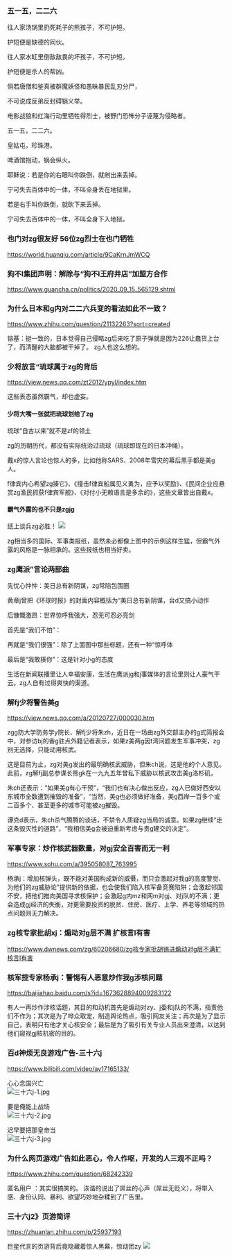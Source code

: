 ### 五一五，二二六

往人家汤锅里扔死耗子的熊孩子，不可护短。

护短便是缺德的同伙。

往人家水缸里倒敌敌畏的坏孩子，不可护短。

护短便是杀人的帮凶。

倘若唐僧和鉴真被群魔妖怪和愚昧暴民乱刃分尸，

不可说成反弟反封碍锅义举。

电影战狼和红海行动里牺牲得烈士，被野门恐怖分子诬蔑为侵略者。

五一五，二二六。

皇姑屯，珍珠港。

啤酒馆抱动，锅会纵火。

耶稣说：若是你的右眼叫你跌倒，就剜出来丢掉。

宁可失去百体中的一体，不叫全身丢在地狱里。

若是右手叫你跌倒，就砍下来丢掉。

宁可失去百体中的一体，不叫全身下入地狱。

### 也门对zg很友好 56位zg烈士在也门牺牲
https://world.huanqiu.com/article/9CaKrnJmWCQ

### 狗不l集团声明：解除与“狗不l王府井店”加盟方合作
https://www.guancha.cn/politics/2020_09_15_565129.shtml

### 为什么日本和g内对二二六兵变的看法如此不一致？
https://www.zhihu.com/question/21132263?sort=created

镕基：挺一致的，日本觉得自己侵略zg后来吃了原子弹就是因为226让蠢货上台了，而清醒的大脑都被干掉了。
zg人也这么想的。

### 少将放言“琉球属于zg的背后
https://view.news.qq.com/zt2012/ypyl/index.htm

这些表态虽然霸气，却也虚妄。

#### 少将大嘴一张就把琉球划给了zg

琉球“自古以来”就不是zf的领土

zg的历朝历代，都没有实际统治过琉球（琉球即现在的日本冲绳）。

戴x的惊人言论也惊人的多，比如他称SARS、2008年雪灾的幕后黑手都是美g人。

f律宾内心希望zg揍它》、《撞击f律宾船属见义勇为，应予以奖励》、《民间企业应悬赏zg渔民抓获f律宾军舰》、《对付小无赖语言是多余的》，这些文章皆出自戴x。

#### 霸气外露的也不只是zgjg

纸上谈兵zg必胜！
![](http://img1.gtimg.com/view/pics/hv1/207/74/1098/71416527.jpg)

zg相当多的国际、军事类报纸，虽然未必都像上图中的示例这样生猛，但霸气外露的风格是一脉相承的。这些报纸也相当好卖。

### zg鹰派”言论两部曲

先忧心忡忡：美日总有新阴谋，zg常陷包围圈

黄章j曾把《环球时报》的封面内容概括为“美日总有新阴谋，台d又搞小动作

后慷慨激昂：世界惊呼我强大，忍无可忍必亮剑

首先是“我们不怕”：

再就是“我们很强”：除了上面图中那些标题，还有一种“惊呼体

最后是“我敢揍你”：这是针对小g的态度

生活在新闻联播里让人幸福安康，生活在鹰派jg和j事媒体的言论里则让人豪气干云。zg人自有过得爽快的渠道。

### 解fj少将警告美g
https://view.news.qq.com/a/20120727/000030.htm

zgg防大学防务学y院长、解fj少将朱zh，近日在一场由zg外交部主办的g式简报会中，对参访bj的香g驻点外籍记者表示，如果z美两g因t湾问题发生军事冲突，zg别无选择，只能动用核武。

这是目前为止，zg对美g发出的最明确核武威胁，但朱ch说，这是他的个人意见。此前，zg解fj副总参谋长熊gk在一九九五年曾私下威胁以核武攻击美g洛杉矶，

朱ch还表示：“如果美g有心干预”，“我们也有决心做出反应，zg人已做好西安以东城市全数遭到摧毁的准备”，“当然，美g也必须做好准备，美g西岸一百多个或二百多个、甚至更多的城市可能被zg摧毁。

谭克d表示，朱ch杀气腾腾的谈话，不禁令人质疑zg当局的诚意。如果zg继续“走这条毁灭性的道路”，“我相信美g会被迫重新考虑与贵g建交的决定”。

### 军事专家：炒作核武器数量，对gj安全百害而无一利
https://www.sohu.com/a/395058087_763995

杨承j：增加核弹头，既不能对美国构成新的威慑，而只会激起对我g的高度警觉、为他们的zg威胁论”提供新的依据，也会使我们陷入核军备竞赛陷阱；会激起邻国不安，把他们推向美国寻求核保护；会激起g内mz和网m对gj、对j队的不满；更会造成gj经济的失衡，对更需要投资的脱贫、住房、医疗、上学、养老等领域的热点问题则无力解决。

### zg核专家批胡xj：煽动对g层不满 扩核言l有害
https://www.dwnews.com/zg/60206680/zg核专家批胡锡进煽动对g层不满扩核言l有害

### 核军控专家杨承j：警惕有人恶意炒作我g涉核问题
https://baijiahao.baidu.com/s?id=1673628894009283122

有人一再炒作涉核话题，其目的和动机首先是煽动对zy、j委和j队的不满，指责他们不作为；其次是为了哗众取宠，制造舆论热点，吸引网友关注；再次是为了显示自己，表明只有他才关心核安全；最后是为了吸引有关专业人员出来澄清，以达到他们窥视gj核机密的目的。

### 百d神烦无良游戏广告-三十六j
https://www.bilibili.com/video/av17165133/

心心念国兴亡<br>
![三十六j-1.jpg](https://i.loli.net/2020/05/15/q4JTlepsfjtcIvP.jpg)

要是俺能上战场<br>
![三十六j-2.jpg](https://i.loli.net/2020/05/15/Uld64OtPjsGoRqQ.jpg)

迟早要把那皇帝当<br>
![三十六j-3.jpg](https://i.loli.net/2020/05/15/A8VJBKWiFGeXPY3.jpg)

### 为什么网页游戏广告如此恶心，令人作呕，开发的人三观不正吗？
https://www.zhihu.com/question/68242339

匿名用户
：其实很搞笑的。
诙谐的说出了屌丝的心声（屌丝无贬义），将带入感、身份认同、暴利、欲望巧妙地杂糅到了广告里。

### 三十六j2》页游简评
https://zhuanlan.zhihu.com/p/25937193

巨星代言的页游背后竟隐藏着惊人黑幕，惊动团zy
![](https://pic2.zhimg.com/v2-540b19f6e8456a5800d87019403e8041_r.jpg)
